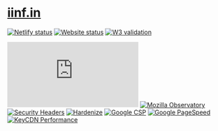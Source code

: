 # [iinf.in](https://iinf.in)

[![Netlify status](https://img.shields.io/netlify/577e843a-370d-4a1f-8fc1-c28b2c8b11f6é?style=flat&colorA=000000&colorB=000000)](https://app.netlify.com/sites/u29dc/deploys)
[![Website status](https://img.shields.io/website?url=https%3A%2F%2Fiinf.in?style=flat&colorA=000000&colorB=000000)](https://iinf.in)
[![W3 validation](https://img.shields.io/w3c-validation/html?targetUrl=https%3A%2F%2Fiinf.in?style=flat&colorA=000000&colorB=000000)](https://validator.w3.org/nu/?showsource=yes&showoutline=yes&showimagereport=yes&doc=https%3A%2F%2Fiinf.in)

[![HSTS Preload](https://img.shields.io/hsts/preload/iinf.in?style=flat&colorA=000000&colorB=000000)](https://hstspreload.org/?domain=iinf.in)
[![Mozilla Observatory](https://img.shields.io/mozilla-observatory/grade-score/iinf.in.svg?style=flat&colorA=000000&colorB=000000)](https://observatory.mozilla.org/analyze/iinf.in)
[![Security Headers](https://img.shields.io/security-headers?url=https%3A%2F%2Fiinf.in?style=flat&colorA=000000&colorB=000000)](https://securityheaders.com/?q=https%3A%2F%2Fiinf.in&followRedirects=on)
[![Hardenize](https://img.shields.io/badge/-Hardenize-000000?style=flat&colorA=000000&colorB=000000)](https://www.hardenize.com/report/iinf.in)
[![Google CSP](https://img.shields.io/badge/-Google%20CSP%20Evaluator-000000?style=flat&colorA=000000&colorB=000000)](https://csp-evaluator.withgoogle.com/?csp=http://iinf.in)
[![Google PageSpeed](https://img.shields.io/badge/-Google%20PageSpeed-000000?style=flat&colorA=000000&colorB=000000)](https://developers.google.com/speed/pagespeed/insights/?url=https%3A%2F%2Fiinf.in)
[![KeyCDN Performance](https://img.shields.io/badge/-KeyCDN%20Performance-000000?style=flat&colorA=000000&colorB=000000)](https://tools.keycdn.com/performance?url=https://iinf.in)
